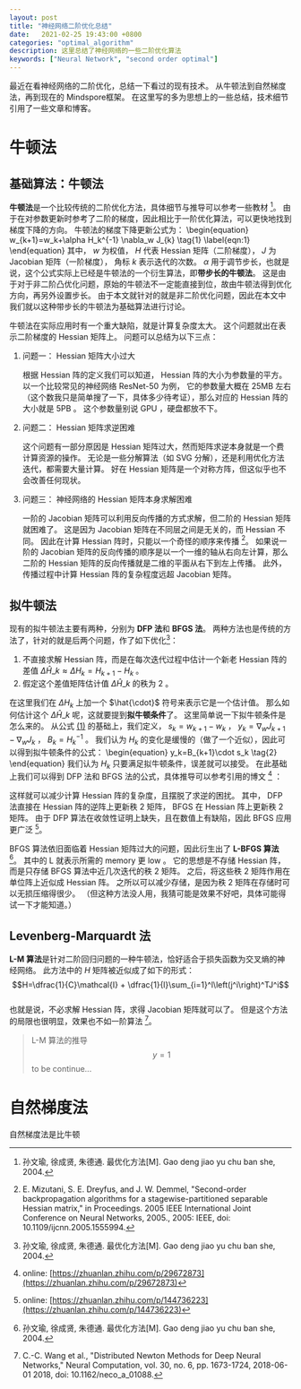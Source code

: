 ```yaml
---
layout: post
title: "神经网络二阶优化总结"
date:   2021-02-25 19:43:00 +0800
categories: "optimal_algorithm"
description: 这里总结了神经网络的一些二阶优化算法
keywords: ["Neural Network", "second order optimal"]
---
```


最近在看神经网络的二阶优化，总结一下看过的现有技术。
从牛顿法到自然梯度法，再到现在的 Mindspore框架。
在这里写的多为思想上的一些总结，技术细节引用了一些文章和博客。

# 牛顿法

## 基础算法：牛顿法
**牛顿法**是一个比较传统的二阶优化方法，具体细节与推导可以参考一些教材 [^sun_optimal]。
由于在对参数更新时参考了二阶的梯度，因此相比于一阶优化算法，可以更快地找到梯度下降的方向。
牛顿法的梯度下降更新公式为：
<span id="eqn:1">\begin{equation}
    w_{k+1}=w_k+\alpha H_k^{-1} \nabla_w J_{k} \tag{1}
    \label{eqn:1}
\end{equation}</span>
其中， $w$ 为权值， $H$ 代表 Hessian 矩阵（二阶梯度）， $J$ 为Jacobian 矩阵（一阶梯度）， 角标 $k$ 表示迭代的次数。
$\alpha$ 用于调节步长，也就是说，这个公式实际上已经是牛顿法的一个衍生算法，即**带步长的牛顿法**。
这是由于对于非二阶凸优化问题，原始的牛顿法不一定能直接到位，故由牛顿法得到优化方向，再另外设置步长。
由于本文就针对的就是非二阶优化问题，因此在本文中我们就以这种带步长的牛顿法为基础算法进行讨论。


牛顿法在实际应用时有一个重大缺陷，就是计算复杂度太大。
这个问题就出在表示二阶梯度的 Hessian 矩阵上。
问题可以总结为以下三点：

1. 问题一： Hessian 矩阵大小过大

    根据 Hessian 阵的定义我们可以知道， Hessian 阵的大小为参数量的平方。
    以一个比较常见的神经网络 ResNet-50 为例， 它的参数量大概在 25MB 左右（这个数我只是简单搜了一下，具体多少待考证），那么对应的 Hessian 阵的大小就是 5PB 。
    这个参数量别说 GPU ，硬盘都放不下。

1. 问题二： Hessian 矩阵求逆困难

    这个问题有一部分原因是 Hessian 矩阵过大，然而矩阵求逆本身就是一个费计算资源的操作。
    无论是一些分解算法（如 SVG 分解），还是利用优化方法迭代，都需要大量计算。
    好在 Hessian 矩阵是一个对称方阵，但这似乎也不会改善任何现状。

1. 问题三： 神经网络的 Hessian 矩阵本身求解困难

    一阶的 Jacobian 矩阵可以利用反向传播的方式求解，但二阶的 Hessian 矩阵就困难了。
    这是因为 Jacobian 矩阵在不同层之间是无关的，而 Hessian 不同。
    因此在计算 Hessian 阵时，只能以一个奇怪的顺序来传播 [^Mizutani_second]。
    如果说一阶的 Jacobian 矩阵的反向传播的顺序是以一个一维的轴从右向左计算，那么二阶的 Hessian 矩阵的反向传播就是二维的平面从右下到左上传播。
    此外，传播过程中计算 Hessian 阵的复杂程度远超 Jacobian 矩阵。

## 拟牛顿法

现有的拟牛顿法主要有两种，分别为 **DFP 法**和 **BFGS 法**。
两种方法也是传统的方法了，针对的就是后两个问题，作了如下优化[^sun_optimal]：
1. 不直接求解 Hessian 阵，而是在每次迭代过程中估计一个新老 Hessian 阵的差值 $\Delta \hat{H}\_{k}\approx \Delta H_k=H_{k+1}-H_k$ 。
1. 假定这个差值矩阵估计值 $\Delta \hat{H}\_{k}$ 的秩为 2 。

在这里我们在 $\Delta H_k$ 上加一个 $\hat{\cdot}$ 符号来表示它是一个估计值。
那么如何估计这个 $\Delta \hat{H}\_k$ 呢，这就要提到**拟牛顿条件**了。
这里简单说一下拟牛顿条件是怎么来的。
从公式 [$(1)$](#eqn:1) 的基础上，我们定义， $s_k=w_{k+1}-w_k$ ， $y_k=\nabla_w J_{k+1}-\nabla_w J_{k}$ ， $B_k=H_k^{-1}$  。
我们认为 $H_k$ 的变化是缓慢的（做了一个近似），因此可以得到拟牛顿条件的公式：
<span id="eqn:2">\begin{equation}
    y_k=B_{k+1}\cdot s_k \tag{2}
\end{equation}</span>
我们认为 $H_k$ 只要满足拟牛顿条件，误差就可以接受。
在此基础上我们可以得到 DFP 法和 BFGS 法的公式，具体推导可以参考引用的博文 [^BFGS] ：

这样就可以减少计算 Hessian 阵的复杂度，且摆脱了求逆的困扰。
其中， DFP 法直接在 Hessian 阵的逆阵上更新秩 2 矩阵， BFGS 在 Hessian 阵上更新秩 2 矩阵。
由于 DFP 算法在收敛性证明上缺失，且在数值上有缺陷，因此 BFGS 应用更广泛 [^DFP_fault]。

BFGS 算法依旧面临着 Hessian 矩阵过大的问题，因此衍生出了 **L-BFGS 算法** [^sun_optimal]。
其中的 L 就表示所需的 memory 更 low 。
它的思想是不存储 Hessian 阵，而是只存储 BFGS 算法中近几次迭代的秩 2 矩阵。
之后，将这些秩 2 矩阵作用在单位阵上近似成 Hessian 阵。
之所以可以减少存储，是因为秩 2 矩阵在存储时可以无损压缩得很少。
（但这种方法没人用，我猜可能是效果不好吧，具体可能得试一下才能知道。）

## Levenberg-Marquardt 法

**L-M 算法**是针对二阶回归问题的一种牛顿法，恰好适合于损失函数为交叉熵的神经网络。
此方法中的 $H$ 矩阵被近似成了如下的形式：  
$$H=\dfrac{1}{C}\mathcal{I} + \dfrac{1}{l}\sum_{i=1}^l\left(j^i\right)^TJ^i$$  
也就是说，不必求解 Hessian 阵，求得 Jacobian 矩阵就可以了。 
但是这个方法的局限也很明显，效果也不如一阶算法 [^Wang_Distrubuted]。

> L-M 算法的推导  
> $$y=1$$ 
> to be continue... 

# 自然梯度法

自然梯度法是比牛顿

[^sun_optimal]: 孙文瑜, 徐成贤, 朱德通. 最优化方法[M]. Gao deng jiao yu chu ban she, 2004.
[^Mizutani_second]: E. Mizutani, S. E. Dreyfus, and J. W. Demmel, "Second-order backpropagation algorithms for a stagewise-partitioned separable Hessian matrix," in Proceedings. 2005 IEEE International Joint Conference on Neural Networks, 2005., 2005: IEEE, doi: 10.1109/ijcnn.2005.1555994. 
[^DFP_fault]: online: [https://zhuanlan.zhihu.com/p/144736223](https://zhuanlan.zhihu.com/p/144736223)
[^Wang_Distrubuted]: C.-C. Wang et al., "Distributed Newton Methods for Deep Neural Networks," Neural Computation, vol. 30, no. 6, pp. 1673-1724, 2018-06-01 2018, doi: 10.1162/neco_a_01088.
[^BFGS]: online: [https://zhuanlan.zhihu.com/p/29672873](https://zhuanlan.zhihu.com/p/29672873)